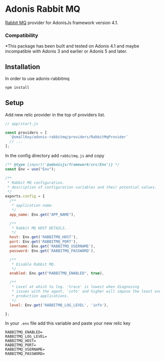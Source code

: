 # Adonis Rabbit MQ

[Rabbit MQ](https://www.rabbitmq.com/) provider for AdonisJs framework version 4.1.

### Compatibility

*This package has been built and tested on Adonis 4.1 and maybe incompatible with Adonis 3 and earlier or Adonis 5 and later.

## Installation
In order to use adonis-rabbitmq

```bash
npm install 
```

## Setup

Add new relic provider in the top of providers list.

```js
// app/start.js

const providers = [
  `@small6oy/adonis-rabbitmq/providers/RabbitMqProvider`
  // ...
];
```

In the config directory add `rabbitmq.js` and copy

```js
/** @type {import('@adonisjs/framework/src/Env')} */
const Env = use("Env");

/**
 * Rabbit MQ configuration.
 * description of configuration variables and their potential values.
 */
exports.config = {
  /**
   * application name.
   */
  app_name: Env.get("APP_NAME"),

  /**
   * Rabbit MQ HOST DETAILS.
   */
  host: Env.get('RABBITMQ_HOST'),
  port: Env.get('RABBITMQ_PORT'),
  username: Env.get('RABBITMQ_USERNAME'),
  password: Env.get('RABBITMQ_PASSWORD'),

  /**
   * Disable Rabbit MQ.
   */
  enabled: Env.get("RABBITMQ_ENABLED", true),

  /**
   * Level at which to log. 'trace' is lowest when diagnosing
   * issues with the agent, 'info' and higher will impose the least overhead on
   * production applications.
   */
  level: Env.get('RABBITMQ_LOG_LEVEL', 'info'),

};
```

In your `.env` file add this variable and paste your new relic key

```env
RABBITMQ_ENABLED=
RABBITMQ_LOG_LEVEL=
RABBITMQ_HOST=
RABBITMQ_PORT=
RABBITMQ_USERNAME=
RABBITMQ_PASSWORD=
```
